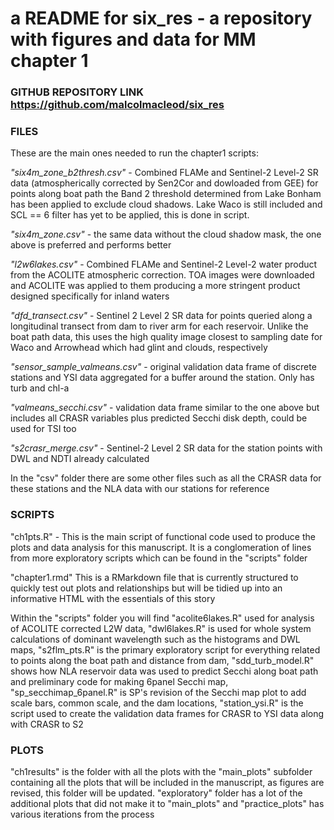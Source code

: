 # a README for six_res - a repository with figures and data for MM chapter 1

### GITHUB REPOSITORY LINK<br> <https://github.com/malcolmacleod/six_res>

### FILES<br>

These are the main ones needed to run the chapter1 scripts:

*"six4m_zone_b2thresh.csv"* - Combined FLAMe and Sentinel-2 Level-2 SR data (atmospherically corrected by Sen2Cor and dowloaded from GEE) for points along boat path the Band 2 threshold determined from Lake Bonham has been applied to exclude cloud shadows. Lake Waco is still included and SCL == 6 filter has yet to be applied, this is done in script.

*"six4m_zone.csv"* - the same data without the cloud shadow mask, the one above is preferred and performs better

*"l2w6lakes.csv"* - Combined FLAMe and Sentinel-2 Level-2 water product from the ACOLITE atmospheric correction. TOA images were downloaded and ACOLITE was applied to them producing a more stringent product designed specifically for inland waters

*"dfd_transect.csv"* - Sentinel 2 Level 2 SR data for points queried along a longitudinal transect from dam to river arm for each reservoir. Unlike the boat path data, this uses the high quality image closest to sampling date for Waco and Arrowhead which had glint and clouds, respectively

*"sensor_sample_valmeans.csv"* - original validation data frame of discrete stations and YSI data aggregated for a buffer around the station. Only has turb and chl-a

*"valmeans_secchi.csv"* - validation data frame similar to the one above but includes all CRASR variables plus predicted Secchi disk depth, could be used for TSI too

*"s2crasr_merge.csv"* - Sentinel-2 Level 2 SR data for the station points with DWL and NDTI already calculated

In the "csv" folder there are some other files such as all the CRASR data for these stations and the NLA data with our stations for reference

### SCRIPTS<br>

"ch1pts.R" - This is the main script of functional code used to produce the plots and data analysis for this manuscript. It is a conglomeration of lines from more exploratory scripts which can be found in the "scripts" folder

"chapter1.rmd" This is a RMarkdown file that is currently structured to quickly test out plots and relationships but will be tidied up into an informative HTML with the essentials of this story

Within the "scripts" folder you will find "acolite6lakes.R" used for analysis of ACOLITE corrected L2W data, "dwl6lakes.R" is used for whole system calculations of dominant wavelength such as the histograms and DWL maps, "s2flm_pts.R" is the primary exploratory script for everything related to points along the boat path and distance from dam, "sdd_turb_model.R" shows how NLA reservoir data was used to predict Secchi along boat path and preliminary code for making 6panel Secchi map, "sp_secchimap_6panel.R" is SP's revision of the Secchi map plot to add scale bars, common scale, and the dam locations, "station_ysi.R" is the script used to create the validation data frames for CRASR to YSI data along with CRASR to S2

### PLOTS<br>

"ch1results" is the folder with all the plots with the "main_plots" subfolder containing all the plots that will be included in the manuscript, as figures are revised, this folder will be updated. "exploratory" folder has a lot of the additional plots that did not make it to "main_plots" and "practice_plots" has various iterations from the process
